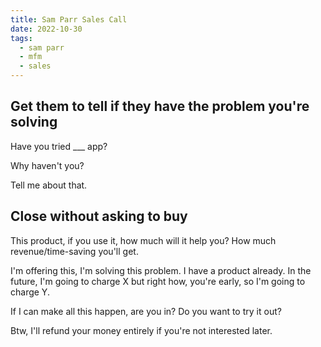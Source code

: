 ```yaml
---
title: Sam Parr Sales Call
date: 2022-10-30
tags:
  - sam parr
  - mfm
  - sales
---
```


## Get them to tell if they have the problem you're solving

Have you tried \_\_\_ app?

Why haven't you?

Tell me about that.

## Close without asking to buy

This product, if you use it, how much will it help you? How much revenue/time-saving you'll get.

I'm offering this, I'm solving this problem. I have a product already. In the future, I'm going to charge X but right how, you're early, so I'm going to charge Y.

If I can make all this happen, are you in? Do you want to try it out?

Btw, I'll refund your money entirely if you're not interested later.
